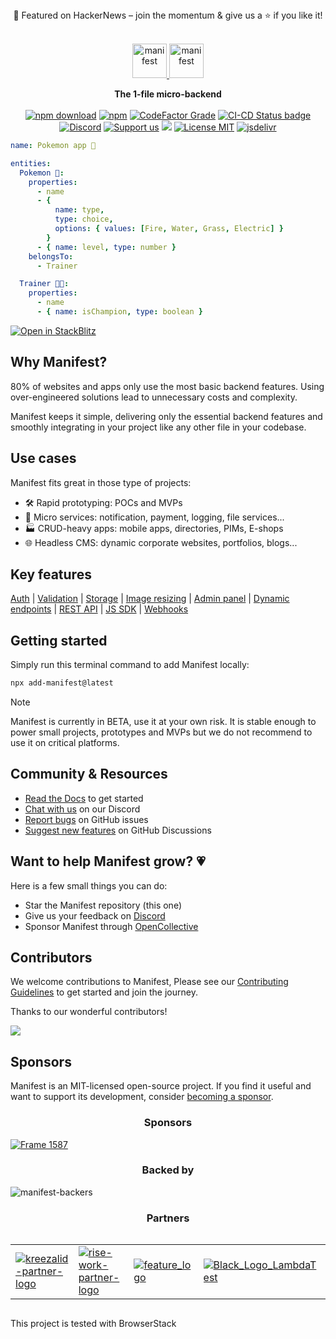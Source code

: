 <div align="center">
🚀 Featured on HackerNews – join the momentum & give us a ⭐ if you like it!
</div>

<br>

<p align="center">
  <a href="https://manifest.build/#gh-light-mode-only">
    <img alt="manifest" src="https://manifest.build/assets/images/logo-transparent.svg" height="55px" alt="Manifest logo" title="Manifest - The 1-file micro-backend" />
  </a>
  <a href="https://manifest.build/#gh-dark-mode-only">
    <img alt="manifest" src="https://manifest.build/assets/images/logo-light.svg" height="55px" alt="Manifest logo" title="Manifest - The 1-file micro-backend" />
  </a>
</p>

<p align='center'>
<strong>The 1-file micro-backend</strong>
<br><br>  
  <a href="https://www.npmjs.com/package/manifest" target="_blank"><img alt="npm download" src="https://img.shields.io/npm/dt/manifest.svg"></a>
  <a href="https://www.npmjs.com/package/manifest" target="_blank"><img alt="npm" src="https://img.shields.io/npm/v/manifest"></a>
  <a href="https://www.codefactor.io/repository/github/mnfst/manifest" target="_blank"><img alt="CodeFactor Grade" src="https://img.shields.io/codefactor/grade/github/mnfst/manifest"></a>
  <a href="https://github.com/mnfst/manifest/blob/master/.github/workflows/ci-cd.yml"><img  alt="CI-CD Status badge" src="https://github.com/mnfst/manifest/actions/workflows/ci-cd.yml/badge.svg"></a>
  <a href="https://discord.com/invite/FepAked3W7" target="_blank"><img alt="Discord" src="https://img.shields.io/discord/1089907785178812499?label=discord"></a>
  <a href="https://opencollective.com/mnfst"  target="_blank"><img src="https://img.shields.io/badge/Support%20us-Open%20Collective-41B883.svg" alt="Support us"></a>
  <a href="https://codecov.io/gh/mnfst/manifest" ><img src="https://codecov.io/gh/mnfst/manifest/graph/badge.svg?token=9URG40MEWY"/></a>
  <a href="https://github.com/mnfst/manifest/blob/develop/LICENSE" target="_blank"><img alt="License MIT" src="https://img.shields.io/badge/licence-MIT-green"></a>
  <a href="https://www.jsdelivr.com/package/npm/manifest" target="_blank"><img alt="jsdelivr" src="https://data.jsdelivr.com/v1/package/npm/manifest/badge"></a>
<br>

</p>

```yaml
name: Pokemon app 🐣

entities:
  Pokemon 🐉:
    properties:
      - name
      - {
          name: type,
          type: choice,
          options: { values: [Fire, Water, Grass, Electric] }
        }
      - { name: level, type: number }
    belongsTo:
      - Trainer

  Trainer 🧑‍🎤:
    properties:
      - name
      - { name: isChampion, type: boolean }
```

<a href="https://manifest.new" target="_blank"><img alt="Open in StackBlitz" src="https://developer.stackblitz.com/img/open_in_stackblitz.svg"></a>

## Why Manifest?

80% of websites and apps only use the most basic backend features. Using over-engineered solutions lead to unnecessary costs and complexity.

Manifest keeps it simple, delivering only the essential backend features and smoothly integrating in your project like any other file in your codebase.

## Use cases

Manifest fits great in those type of projects:

- 🛠️ Rapid prototyping: POCs and MVPs
- 🧩 Micro services: notification, payment, logging, file services...
- 🏭 CRUD-heavy apps: mobile apps, directories, PIMs, E-shops
- 🌐 Headless CMS: dynamic corporate websites, portfolios, blogs...

## Key features

<a href="https://manifest.build/docs/authentication" target="_blank">Auth</a> | <a href="https://manifest.build/docs/validation" target="_blank">Validation</a> | <a href="https://manifest.build/docs/upload#upload-a-file" target="_blank">Storage</a> | <a href="https://manifest.build/docs/upload#upload-an-image" target="_blank">Image resizing</a> | <a href="https://manifest.build/docs/install" target="_blank">Admin panel</a> | <a href="https://manifest.build/docs/endpoints" target="_blank">Dynamic endpoints</a> |
<a href="https://manifest.build/docs/rest-api" target="_blank">REST API</a> | <a href="https://manifest.build/docs/javascript-sdk" target="_blank">JS SDK</a> | <a href="https://manifest.build/docs/webhooks" target="_blank">Webhooks</a>

## Getting started

Simply run this terminal command to add Manifest locally:

```bash
npx add-manifest@latest
```

> [!NOTE]  
> Manifest is currently in BETA, use it at your own risk. It is stable enough to power small projects, prototypes and MVPs but we do not recommend to use it on critical platforms.

## Community & Resources

- [Read the Docs](https://manifest.build/docs) to get started
- [Chat with us](https://discord.gg/FepAked3W7) on our Discord
- [Report bugs](https://github.com/mnfst/manifest/issues) on GitHub issues
- [Suggest new features](https://github.com/mnfst/manifest/discussions/new?category=feature-request) on GitHub Discussions

## Want to help Manifest grow? 💗

Here is a few small things you can do:

- Star the Manifest repository (this one)
- Give us your feedback on [Discord](https://discord.gg/FepAked3W7)
- Sponsor Manifest through [OpenCollective](https://opencollective.com/mnfst)

## Contributors

We welcome contributions to Manifest, Please see our [Contributing Guidelines](./CONTRIBUTING.md) to get started and join the journey.

Thanks to our wonderful contributors!

<a href="https://github.com/mnfst/manifest/graphs/contributors">
  <img src="https://contrib.rocks/image?repo=mnfst/manifest" />
</a>

## Sponsors

Manifest is an MIT-licensed open-source project. If you find it useful and want to support its development, consider [becoming a sponsor](https://opencollective.com/mnfst).

<h3 align="center">Sponsors</h3>

[![Frame 1587](https://github.com/user-attachments/assets/5826d2d7-50d1-48e3-a32b-503569b90ebb)](https://opencollective.com/mnfst)


<h3 align="center">Backed by</h3>

![manifest-backers](https://github.com/user-attachments/assets/4ab3d33e-6e44-4368-b0d3-e2de988f28f5)

<h3 align="center">Partners</h3>
<div align="center" style="display:flex; width:100%; flex-wrap:wrap; align-items: center; justify-content: space-between">
<br>

<table>
  <tr>
    <td>
      <a href="https://kreezalid.com/" target="_blank">
        <img src="https://github.com/user-attachments/assets/7576273c-7468-4f98-afb5-00fb71af6ade" alt="kreezalid-partner-logo">
      </a>
    </td>
    <td>
      <a href="https://rise.work/" target="_blank">
        <img src="https://github.com/user-attachments/assets/a63fd6b5-995a-4585-a479-3b693b5ed053" alt="rise-work-partner-logo">
      </a>
    </td>
    <td>
      <a href="https://feature.sh/" target="_blank">
        <img src="https://github.com/user-attachments/assets/698a031d-dbd1-43a2-a137-224bd61e1bb9" alt="feature_logo">
      </a>
    </td>
    <td>
      <a href="https://www.lambdatest.com/" target="_blank">
        <img src="https://github.com/user-attachments/assets/8e1a3ec7-15ec-4f80-a1c6-924e9bb84501" alt="Black_Logo_LambdaTest">
      </a>
    </td>
  </tr>
</table>

This project is tested with BrowserStack

</div>
